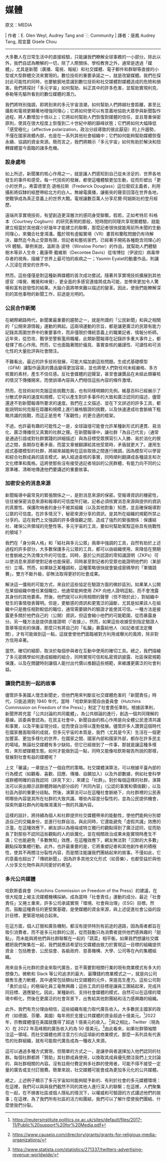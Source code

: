 # 媒體

原文：MEDIA

| 作者：E. Glen Weyl, Audrey Tang and ⿻ Community
| 譯者：唐鳳 Audrey Tang, 周宜蔓 Gisele Chou

---

大多數人在日常生活中的直接經驗，只能讓我們瞭解全球事務的一小部分。除此以外，我們自認為瞭解的一切，除了人際關係、學校教育之外，通常是透過「媒體」，尤其是新聞（廣播、電視、報紙）和社交媒體、電子郵件和群聊等直接的小型或大型群體交流來實現的。數位技術的重要承諾之一，就是改變媒體。我們在探討此可能性的同時，也要敏銳地意識到數位技術和社交媒體對媒體造成的危險和損害。我們將探討「多元宇宙」如何幫助、糾正其中的許多危害，並幫助實現利克、泰勒等先驅所看到的數位媒體的潛力。

我們將特別強調，即將到來的多元宇宙浪潮，如何幫助人們跨越社會距離，甚至比攝影和電視更顯著地增強同理心；它將如何使可以有意義地協助大眾參與新聞製作過程，將人數增加十倍以上；它將如何幫助人們恢復對媒體的信任，並且尊重保密原則，使其在很大程度上恢復到二十世紀中期的巔峰狀態；它們將如何大幅降低「感受極化」（affective polarization，政治分歧導致的彼此厭惡）的上升趨勢，不僅在國家政體內部，也是在一系列其他社會組織中；它們如何能夠幫助媒體恢復永續、協調的資金來源。簡而言之，我們將顯示「多元宇宙」如何有助於解決和扭轉媒體當今面臨的諸多危機。

### 設身處地

如上所述，新聞業的核心作用之一，就是讓人們感知到自己從未涉足的、世界各地發生的事件和感受。每一代技術的發展，都使這種體驗更加生動，從而形塑出「更小的世界」。弗雷德里克·道格拉斯（Frederick Douglass）這位廢奴主義者，利用攝影將奴隸的經歷帶給北方的白人。無線電廣播，讓衝突的聲音回蕩在世界各地，使戰爭成為真正意義上的世界大戰。電視讓數百萬人分享尼爾·阿姆斯壯的登月經歷。

遠端共享實境技術，有望創造更深層次的感同身受聯繫。假若，正如考特尼·科格本（Courtney Cogburn）的研究表明的那般，短時間的同理共享現實體驗，就能建立相當於其他媒介好幾年才能建立的聯繫，那麼記者很快就能用前所未聞的生動同理心，來彌合社會鴻溝。鑑於現有虛擬實境（VR）畫質和暈眩問題仍有待解決，雖然迄今為止受眾有限，但記者和藝術家們，已經著手開拓各種飽含同理心的 VR 體驗。舉例來說，溫斯洛·波特（Winslow Porter）的作品，就幫助人們體驗樹木等非人生命；戴康蒂·戴維斯（Decontee Davis）從埃博拉（伊波拉）病毒倖存者的視角，描繪了世界上最可怕的疾病之一；Yasmin Eyalat的動畫作品，則讓人沉浸在資安的世界中。

然而，這些僅僅是對這種新興媒體的首次成功嘗試。隨著共享實境技術擴展到其他感官（嗅覺、觸覺和味覺），更全面的多感官連接將成為可能，並帶來更加令人驚嘆和富有啟發性的結果。大腦介面將帶來難以描述的變革。因此，使我們能瞭解深刻的其他事物的新聞工作，前途是光明的。

### 公民合作新聞

在網際網路時代，新聞業最重要的趨勢之一，就是所謂的「公民新聞」和與之相關的「公開來源情報」運動的興起。這兩項運動的宗旨，都是讓更廣泛的民眾有能力記錄其周圍世界中的重要事件，而非僅限於傳統意義上的職業記者、情報分析師。近年來，從恐攻、戰爭至警察濫用職權，此類新聞報導在記錄許多重大事件上，都發揮了核心作用。然而，它也面臨著關於偏見、事實查核的嚴謹性、可讀性和可消化性的大量批評與社會關注。

不難看出，最近的許多技術發展，可能大幅加劇這些問題。生成式基礎模型（GFM）讓製作逼真的贗品變得更加容易，並也將使人們對任何未經嚴格、多方核實的素材，產生不信任感。反社會媒體的迴聲室，甚至會讓贗品在未經此類審核的情況下傳播開來，而使誤導內容與人們相信這些內容的條件激增。

然而，在技術如何克服這些挑戰方面，也有同樣明顯的先例。維基百科已經展示了分散式參與的速度和規模，它可以產生對許多事件的大致和廣泛認同的描述，儘管還達不到新聞報導所要求的速度。我們在上文描述、並在下文詳述的許多工具，都能説明如何克服在距離和規模上進行嚴格驗證的挑戰，以及快速達成社會脈絡下粗略共識的挑戰，而這正是思考「客觀性」的更合適的框架。

不過，也許最有趣的可能性之一是，全球論壇可能會允許某種新形式的連貫、易消化、廣泛傳播但又真實的社群之聲。在新聞報導中，讓社群「為自己代言」（通常是通過引語或對社群實踐的詳細描述）與為目標受眾撰寫引人入勝、易於消化的敘述之間，長期存在著矛盾，而當文章被翻譯給其他受眾時，矛盾就更大了。運用生成式基礎模型的社群，將越來越能夠在這些取捨之間進行微調，因為模型可以學習和綜合社群成員的語言模式、納入經過查核的事實，同時順利翻譯成各種語言和次文化標準和風格。這將使那些沒有接受過記者培訓的公民群體，有能力向不同的公眾準確、清晰地傳達他們要講述的重要故事。

### 加密安全的消息来源

新聞報導中最常見的緊張關係之一，是對消息來源的保密。受報導資訊的機密性，往往被保密消息來源和報導的可信度所打破。記者必須核實消息來源與提供的資訊的真實性、保護吹哨者的身分不被其組織（以及其他對象）知悉，並且確保報導對公眾的可信度。在許多情況下，秘密來源分享的資訊，是其所在組織的規範所禁止分享的。這在我們上文強調的許多價值觀之間，造成了強烈的緊張關係：保護結社、確保公共領域的完整性等。多元宇宙的工具，要如何幫助駕馭這些具有挑戰性的領域？
    
我們在「身分與人格」和「結社與多元公眾」兩章中強調的工具，自然有助於上述過程的許多部分。大多數保護多元公眾的工具，都可以由組織使用，來降低在預期社會脈絡之外流傳文件的可信度。同時，基於公共認證的零知識證明（ZKPs）可以使消息來源即使對記者也能保密，同時甚至對記者的受眾也能證明他們的（某部份）立場。然而，如果缺乏某種調和，這種策略很快就會變成密碼學的「軍備競賽」，雙方不斷升級，卻無法取得更好的社會成果。

解決這一僵局的可能方式，來自於這些協定在驗證方面的微妙區別。如果某人公開在某個組織中擔任某個職位，他通常能夠使用 ZKP 向他人證明這點，而不會洩露其身份的其他要素。然後，他們就可以利用相關的聲譽（但不限於此），對組織中發生的事情發表聲明。但是，更敏感的資訊和更寬泛的論斷，尤其是如果該人在組織中只是擔任相對較低的職位，通常需要額外的驗證才能使其可信。一種方法是披露更多關於他們自己的（公開）資訊，但這會縮小他們的可能範圍，從而暴露身分。另一種方法是提供直接證明（「收據」）。然而，如果這些收據受到指定驗證人簽章等技術的保護，那麼只有將自己的「私鑰」暴露給他人（如記者或法定機關），才有可能做到這一點，這就會使他們面臨被對方利用或曝光的風險，除非對方信用卓著。

當然，確切的細節，取決於每個參與者在互動中使用的確切工具。總之，我們描繪了多元密碼學如何達成細緻的組合，同時實現可信和私密資訊披露、社區保密規範保護，以及在關鍵時刻讓個人能付出代價以推翻這些規範，來維護更廣泛的社會利益。

### 讓我們走到一起的故事

儘管許多美國人懷念新聞史，但他們用來判斷反社交媒體危害的「新聞責任」時代，只能追溯到 1940 年代，當時 「哈欽斯新聞自由委員會（Hutchins Commission on Freedom of the Press）」制定了社會責任準則。根據該準則，新聞界將充當「公共討論的共同載體」，為公共辯論的進行，創造一個共同理解的基線。該委員會認為，在民主社會中，新聞自由的核心作用是向全體公民澄清共識和事實，以及平衡呈現分歧，從而使自治得以蓬勃發展。儘管許多人讚賞這個時代在國家層面取得的成就，但多元宇宙的本質是，我們（尤其是今天）生活在一個更加豐富、更加多樣化的世界，在國家之間、國家內部和國家外部，都存在許多民主的場域。無論社交媒體有多少缺陷，但它已經做到了一件事，那就是讓這種多樣性，來形塑媒體生態。如何才能做到這一點，同時又能像哈欽斯報告所說的那樣，發展對社會有益的媒體呢？

上文「審議」一章提出了一個自然的策略。社交媒體演算法，可以根據平臺內部的行為模式（如觀看、喜歡、回應、傳播、自願加入）以及外部數據，例如社會科學或群體明確的自我認同（詳見下文），來建立「社群」。對於每個這樣的社群，演算法可以突出顯示該群體跨越內部分歧的「共同內容」（公認的事實和價值觀），以及社區內部的重要分歧點。然後，演算法可以在這種社會脈絡下，向社群裡的公民表明哪些內容是其所在社群的大致共識、哪些內容是分裂性的，並為公民提供機會，探索所屬社群內的每條鴻溝另一側的共識內容。

這樣的設計，將持續為個人和社群提供社交媒體帶來的能動性，使他們能夠分別塑造自己的交織身份，並進行社群自治。與此同時，它還能避免「虛假共識」效應的泛濫，在這種效應下，網友誤以為極端或特立獨行的觀點得到了廣泛認同，從而助長了對那些不認同這些觀點的人的妖魔化，並在相關政治成果未能實現時產生不滿；它也能避免「多數無知」效應，在這種效應下，網友無法對「沉默的大多數」觀點採取集體行動。此外，也許最重要的是，它將重塑記者和其他創作者的積極性，使其不再關注分裂性內容，而是關注能讓我們團結起來的故事。不僅如此，它的意義也超出了「傳統新聞」，因為許多其他文化形式（如音樂），也都受益於與他人分享文化物件與共同愛好的希望。

### 多元公共媒體

哈欽斯委員會（Hutchins Commission on Freedom of the Press）的建議，在很大程度上被主流媒體機構採納，成為當時「社會責任」運動的成分。最近「社會責任」又捲土重來，許多公司承諾實現「環境、社會與治理」（ESG）目標。然而，鼓勵這種責任的更堅實基礎，是使媒體的資金來源，與上述促進社會公益的設計目標，更緊密地結合起來。

在這方面，個人訂閱和廣告機制，都沒有提供特別有前途的道路，因為兩者都旨在吸引消費者，而不是多元社群的公民，從而鼓勵只為消費者提供他們感興趣的「甜點」，而未能與將他們與社群聯繫在一起的「蔬菜」相平衡。如果我們想讓社交媒體把我們聚集在一起，我們就應該希望社交媒體由致力於實現這一目標的組織提供資金：包括教會、公民協會、各級政府、慈善機構、大學、公司等在內的集體組織。

用來自多元社群的資金來取代廣告，並不需要對相關行業的現有商業模式有多大的想像力。微軟和 Slack 等公司追求的最大、最賺錢的商業模式之一，就是向公司銷售生產力軟體，其中通常包括類似社交媒體的元件，來提高生產力。這些公司對「勇於出征」的極端化員工毫無興趣；這些工具的目標是讓員工團結起來，完成共同目標、適應變化。因此，某種新的、支持社會媒體的模式，自然可以在這樣的環境中孵化，然後在更廣泛的社會背景下，出售給其他對團結和活力感興趣的組織。

此外，我們有充分理由相信，這些組織有能力取代廣告收入。大多數民主國家的政府（如德國、芬蘭、美國）每年用於支援公共媒體的資金超過十億美元。[^Publicmedia]2022 年，宗教媒體僅在美國就獲得了超過 1 億美元的收入。[^Religiousmedia]與之相比，Twitter（現為 X）在 2022 年高峰期的廣告收入約為 50 億美元。[^Twitterrev]由此看來，如果社群領袖關注這一領域，而社交媒體也將注意力引向這項新的商業模式，那麼一系列具有代表性的社群組織，就有可能取代廣告成為一種收入來源。
	
這可以通過多種方式實現，但簡單的方式之一，是讓參與者選擇加入他們認同的社群。每個社群都將「贊助」其社群成員使用，以換取其成員優先關注我們上文討論的、與社群相關的內容。沒有註冊付費足夠多社群的使用者，可能不得不接受一定量的廣告或支付訂閱費。簡單來說，社交媒體可能會成為更加多元化的公共媒體。

總之，上述例子顯示了多元宇宙如何能夠賦予新的、有利於社會的多元媒體環境：在這裡，我們可以與與我們截然不同的其他人進行深入的聯繫；在這裡，人們聚集在一起，在不損害社區或個人隱私的情況下，以權威和可驗證的方式講述他們的故事；在這裡，為了我們所有社區的活力和團結，我們可以了解什麼使我們團結、什麼使我們分裂。
 
[^Publicmedia]: https://reutersinstitute.politics.ox.ac.uk/sites/default/files/2017-11/Public%20support%20for%20Media.pdf 
[^Religiousmedia]: https://www.causeiq.com/directory/grants/grants-for-religious-media-organizations/ 
[^Twitterrev]: https://www.statista.com/statistics/271337/twitters-advertising-revenue-worldwide/


